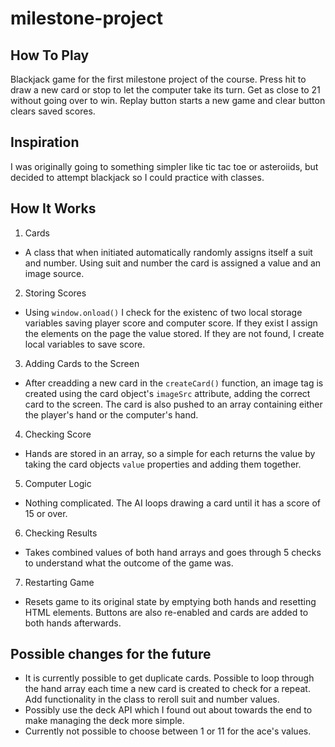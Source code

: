 # milestone-project

## How To Play

Blackjack game for the first milestone project of the course. Press hit to draw a new card or stop to let the computer take its turn.
Get as close to 21 without going over to win. Replay button starts a new game and clear button clears saved scores.

## Inspiration

I was originally going to something simpler like tic tac toe or asteroiids, but decided to attempt blackjack so I could practice with classes.

## How It Works

1. Cards
  - A class that when initiated automatically randomly assigns itself a suit and number. Using suit and number the card is assigned a value and an image source.
2. Storing Scores
  - Using `window.onload()` I check for the existenc of two local storage variables saving player score and computer score. 
    If they exist I assign the elements on the page the value stored. If they are not found, I create local variables to save score.
3. Adding Cards to the Screen
  - After creadding a new card in the `createCard()` function, an image tag is created using the card object's `imageSrc` attribute, adding the correct card to the  screen. The card is also pushed to an array containing either the player's hand or the computer's hand.
4. Checking Score
  - Hands are stored in an array, so a simple for each returns the value by taking the card objects `value` properties and adding them together.
5. Computer Logic
  - Nothing complicated. The AI loops drawing a card until it has a score of 15 or over.
6. Checking Results
  - Takes combined values of both hand arrays and goes through 5 checks to understand what the outcome of the game was.
7. Restarting Game
  - Resets game to its original state by emptying both hands and resetting HTML elements. Buttons are also re-enabled and cards are added to both hands afterwards.
  
## Possible changes for the future

* It is currently possible to get duplicate cards. Possible to loop through the hand array each time a new card is created to check for a repeat.
  Add functionality in the class to reroll suit and number values. 
* Possibly use the deck API which I found out about towards the end to make managing the deck more simple.
* Currently not possible to choose between 1 or 11 for the ace's values.
